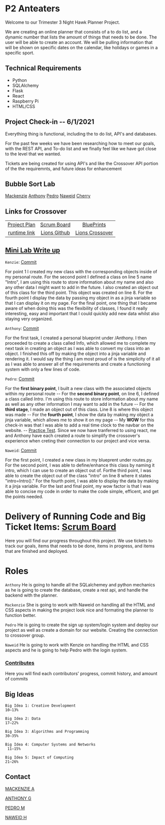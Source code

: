 # P2 Anteaters

Welcome to our Trimester 3 Night Hawk Planner Project. 

We are creating an online planner that consists of a to do list, and a dynamic number that lists the amount of things that needs to be done. The user will be able to create an account. We will be pulling information that will be shown on specific dates on the calendar, like holidays or games in a specific sport.

## Technical Requirements

- Python
- SQLAlchemy
- Flask
- React
- Raspberry Pi
- HTML/CSS

## Project Check-in  -- 6/1/2021

Everything thing is functional, including the to do list, API's and databases.

For the past few weeks we have been researching how to meet our goals, with the REST API, and To-do list and we finally feel like we have got close to the level that we wanted.

Tickets are being created for using API's and like the Crossover API portion of the the requiremnts, and future ideas for enhancement

## Bubble Sort Lab 

[Mackenzie](https://github.com/PedroBMedeiros/P2-Anteaters/blob/main/blueprint/kenzie/routes.py#L39-L55)
[Anthony](https://github.com/PedroBMedeiros/P2-Anteaters/blob/main/blueprint/anthony/routes.py#L21-L37)
[Pedro](https://github.com/PedroBMedeiros/P2-Anteaters/blob/main/blueprint/pedro/routes.py#L15-L31)
[Naweid](https://github.com/PedroBMedeiros/P2-Anteaters/blob/main/blueprint/naweid/routes.py#L13-L29)
[Cherry]()

## Links for Crossover

|  |  | |  
| :---: | :---: | :---: | 
|[Project Plan](https://docs.google.com/document/d/11LWZ9hyue_IkX8C8bp0Zeuk3ExlGAliwQJ50faWWa-A/edit) | [Scrum Board](https://github.com/PedroBMedeiros/P2-Anteaters/projects/1)| [BluePrints](https://github.com/PedroBMedeiros/P2-Anteaters/tree/main/blueprint)
| [runtime link](http://75.6.165.166:5000/)| [Lions Github](https://github.com/MaxVukovich/P2Lions) | [Lions Crossover](https://docs.google.com/document/d/1duoyskf4muDNbS6AEM72v9KyWRofymjHcliAa2HA2Go/edit)| 

## [Mini Lab Write up](https://docs.google.com/document/d/1bvwxZ3gezqBtiqN9OtmYs8lHBbSVsHPukqHPYjIpmyM/edit?usp=sharing)
``Kenzie``: [Commit](https://github.com/PedroBMedeiros/P2-Anteaters/commit/28c264e5d921c1bed5ed72bc7192a478d82515b3#diff-878936e3665e0b47f880076edd0a10f6fc5eb7a473927a0aa374c7e3b4384def)

For point 1 I created my new class with the corresponding objects inside of my personal route. For the second point I defined a class on line 5 name "Intro", I am using this route to store information about my name and also any other data I might want to add in the future. I also created an object out of this class for the third point. This object was created on line 8. For the fourth point I display the data by passing my object in as a jinja variable so that I can display it on my page. For the final point, one thing that I became aware of when doing this was the flexibility of classes, I found it really interesting, easy and important that I could quickly add new data whilst also staying very organized.

``Anthony``: [Commit](https://github.com/PedroBMedeiros/P2-Anteaters/commit/5d118ec501ffdb1e1a44c4a9b8cabc5a0d740239)

For the first task, I created a personal blueprint under /Anthony. I then proceeded to create a class called Info, which allowed me to complete my next task in creating an object as I was able to convert my class into an object. I finished this off by making the object into a jinja variable and rendering it. I would say the thing I am most proud of is the simplicity of it all as I was able to answer all of the requirements and create a functioning system with only a few lines of code. 

``Pedro``: [Commit](https://github.com/PedroBMedeiros/P2-Anteaters/commit/25d000ebbcc0a873786496ccd679c14615de1b45#diff-568470d013cd12e4f388206520da39ab9a4e4c3c6b95846cbc281abc1ba3c959)

For the **first binary point**, I built a new class with the associated objects within my personal route -- For the **second binary point**, on line 6, I defined a class called *Intro*. I'm using this route to store information about my name as well as any other information I may want to add in the future -- For the **third stage**, I made an object out of this class. Line 8 is where this object was made -- For the **fourth point**, I show the data by making my object a jinja variable, which allows me to show it on my page -- My **WOW** for this check-in was that I was able to add a real time clock to the navbar on the website. -- [Practice Test](https://docs.google.com/document/d/1iRuTxr_HcBfSpD-JJubtWPwv1-Jk5tKrxsIrzKTXIqY/edit). Since we now have tranferred to using react, me and Anthony have each created a route to simplify the crossover's experience when creting their connection to our project and vice versa.

``Naweid``: [Commit](https://github.com/PedroBMedeiros/P2-Anteaters/commit/0d6076d1f8b38a3fe1132bc776d27234df28e879#diff-912f2989dafca53eafd7e883ae77456faaef67846d74dd560016ff15b9ccf709R2-R12)

For the first point, I created a new class in my blueprent under routes.py. For the second point, I was able to define/enhance this class by naming it intro, which I can use to create an object out of. Forthe third point, I was able to create the object out of the class "intro" on line 8 where it states "intro=Intro()." For the fourth point, I was able to display the data by making it a jinja variable. For the last and final point, my wow factor is that I was able to concise my code in order to make the code simple, efficent, and get the points needed.
# Delivery of Running Code and Big Ticket Items: [Scrum Board](https://github.com/PedroBMedeiros/P2-Anteaters/projects/1)
Here you will find our progress throughout this project. We use tickets to track our goals, items that needs to be done, items in progress, and items that are finished and deployed.

# Roles

``Anthony`` He is going to handle all the SQLalchemey and python mechanics as he is going to create the database, create a rest api, and handle the backend with the planner.

``Mackenzie`` She is going to work with Naweid on handling all the HTML and CSS aspects in making the project look nice and formating the planner to function better.

``Pedro`` He is going to create the sign up system/login system and deploy our project as well as create a domain for our website. Creating the connection to crossover group.

``Naweid`` He is going to work with Kenzie on handling the HTML and CSS aspects and he is going to help Pedro with the login system.

### [Contributes](https://github.com/PedroBMedeiros/P2-Anteaters/graphs/contributors)
Here you will find each contributors' progress, commit history, and amount of commits

## Big Ideas

```Big Idea 1: Creative Development```    
```10–13%```

```Big Idea 2: Data ```   
```17–22%```

```Big Idea 3: Algorithms and Programming ```  
```30–35%```

```Big Idea 4: Computer Systems and Networks```   
``` 11–15%```

```Big Idea 5: Impact of Computing```      
```21–26%```

## Contact
[MACKENZIE A](https://github.com/kenzie-rylie)

[ANTHONY G](https://github.com/Giustanthony)

[PEDRO M](https://github.com/PedroBMedeiros)

[NAWEID H](https://github.com/Naweid)

